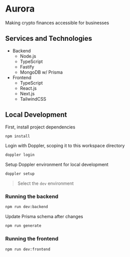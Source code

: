 # Aurora

Making crypto finances accessible for businesses

## Services and Technologies

- Backend
  - Node.js
  - TypeScript
  - Fastify
  - MongoDB w/ Prisma
- Frontend
  - TypeScript
  - React.js
  - Next.js
  - TailwindCSS

## Local Development

First, install project dependencies

```sh
npm install
```

Login with Doppler, scoping it to this workspace directory

```sh
doppler login
```

Setup Doppler environment for local development

```sh
doppler setup
```

> Select the `dev` environment

### Running the backend

```sh
npm run dev:backend
```

Update Prisma schema after changes

```sh
npm run generate
```

### Running the frontend

```sh
npm run dev:frontend
```
